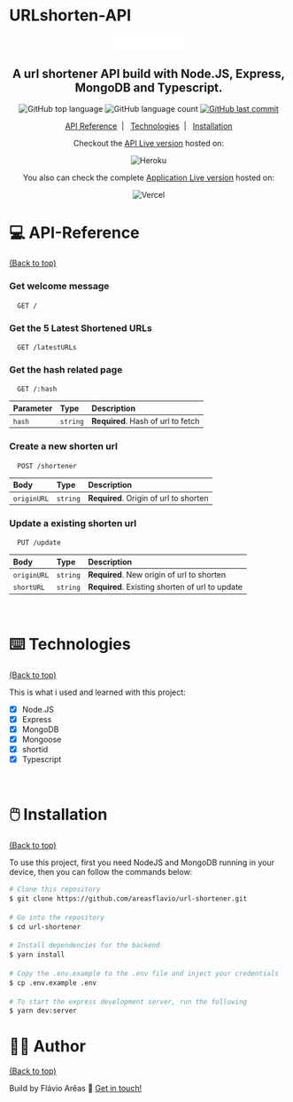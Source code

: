 # URLshorten-API

<p align="center">
  <img alt="URLshorten" src=".github/logo.svg" width="25%">
</p>

<h2 align="center">
  A url shortener API  build with Node.JS, Express, MongoDB and Typescript.
</h2>

<p align="center">
  <img alt="GitHub top language" src="https://img.shields.io/github/languages/top/areasflavio/url-shortener.svg">
  
  <img alt="GitHub language count" src="https://img.shields.io/github/languages/count/areasflavio/url-shortener.svg">
  
  <a href="https://github.com/areasflavio/url-shortener/commits/master">
    <img alt="GitHub last commit" src="https://img.shields.io/github/last-commit/areasflavio/url-shortener.svg">
  </a>
</p>

<p align="center">
  <a href="#computer-API-Reference">API Reference</a>&nbsp;&nbsp;|&nbsp;&nbsp;
  <a href="#keyboard-technologies">Technologies</a>&nbsp;&nbsp;|&nbsp;&nbsp;
  <a href="#computer_mouse-installation">Installation</a>
</p>

<p align="center">
  Checkout the <a href="https://areasflavio-url-shortener.herokuapp.com">API Live version</a>
   hosted on:
</p>
<p align="center">
    <img alt="Heroku" src="https://img.shields.io/badge/heroku-%23430098.svg?&style=for-the-badge&logo=heroku&logoColor=white"/>
</p>

<p align="center">
  You also can check the complete <a href="https://url-shortener-web-liard.vercel.app">Application Live version</a>
  hosted on:
</p>
<p align="center">
    <img alt="Vercel" src="https://img.shields.io/badge/Vercel-000000?style=for-the-badge&logo=vercel&logoColor=white"/>
</p>

# :computer: API-Reference

[(Back to top)](#URLshorten-API)

### Get welcome message

```http
  GET /
```

### Get the 5 Latest Shortened URLs

```http
  GET /latestURLs
```

### Get the hash related page

```http
  GET /:hash
```

| Parameter | Type     | Description                        |
| :-------- | :------- | :--------------------------------- |
| `hash`    | `string` | **Required**. Hash of url to fetch |

### Create a new shorten url

```http
  POST /shortener
```

| Body        | Type     | Description                            |
| :---------- | :------- | :------------------------------------- |
| `originURL` | `string` | **Required**. Origin of url to shorten |

### Update a existing shorten url

```http
  PUT /update
```

| Body        | Type     | Description                                     |
| :---------- | :------- | :---------------------------------------------- |
| `originURL` | `string` | **Required**. New origin of url to shorten      |
| `shortURL`  | `string` | **Required**. Existing shorten of url to update |

<br/>

# :keyboard: Technologies

[(Back to top)](#URLshorten-API)

This is what i used and learned with this project:

- [x] Node.JS
- [x] Express
- [x] MongoDB
- [x] Mongoose
- [x] shortid
- [x] Typescript

<br/>

# :computer_mouse: Installation

[(Back to top)](#URLshorten-API)

To use this project, first you need NodeJS and MongoDB running in your device, then you can follow the commands below:

```bash
# Clone this repository
$ git clone https://github.com/areasflavio/url-shortener.git

# Go into the repository
$ cd url-shortener

# Install dependencies for the backend
$ yarn install

# Copy the .env.example to the .env file and inject your credentials
$ cp .env.example .env

# To start the express development server, run the following
$ yarn dev:server
```

# :man_technologist: Author

[(Back to top)](#URLshorten-API)

Build by Flávio Arêas 👋 [Get in touch!](https://www.linkedin.com/in/areasflavio/)
